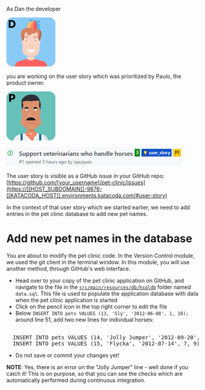 As Dan the developer

![](../../assets/online-devops-dojo/continuous-integration/dan.png)

 you are working on the user story which was prioritized by Paulo, the product owner.

![](../../assets/online-devops-dojo/continuous-integration/paulo.png)

![](../../assets/online-devops-dojo/continuous-integration/user-story.png)

The user story is visible as a GitHub issue in your GitHub repo: [https://github.com/[your_username]/pet-clinic/issues](https://[[HOST_SUBDOMAIN]]-9876-[[KATACODA_HOST]].environments.katacoda.com/#user-story)

In the context of that user story which we started earlier, we need to add entries in the pet clinic database to add new pet names.

# Add new pet names in the database

You are about to modify the pet clinic code. In the Version Control module, we used the git client in the terminal window. In this module, you will use another method, through GitHub's web interface.

* Head over to your copy of the pet clinic application on GitHub, and navigate to the file in the [`src/main/resources/db/hsqldb`](https://[[HOST_SUBDOMAIN]]-9876-[[KATACODA_HOST]].environments.katacoda.com/#datasql) folder named `data.sql`. This file is used to populate the application database with data when the pet clinic application is started
* Click on the pencil icon in the top right corner to edit the file
* Below `INSERT INTO pets VALUES (13, 'Sly', '2012-06-08', 1, 10);` around line 51, add two new lines for individual horses:
<pre class="file" data-target="clipboard">

  INSERT INTO pets VALUES (14, 'Jolly Jumper', '2012-09-20', 7, 5;
  INSERT INTO pets VALUES (15, 'Flycka', '2012-07-14', 7, 9);
</pre>
* Do not save or commit your changes yet!

**NOTE**: Yes, there is an error on the "Jolly Jumper" line - well done if you catch it! This is on purpose, so
that you can see the checks which are automatically performed during continuous integration. 
